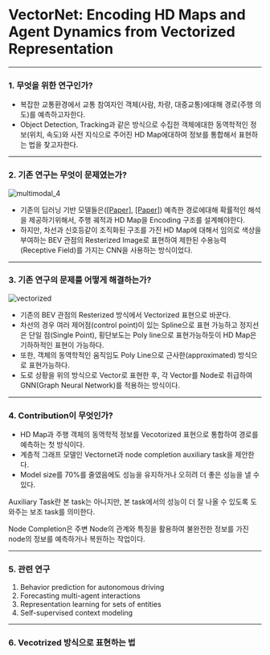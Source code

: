 # VectorNet: Encoding HD Maps and Agent Dynamics from Vectorized Representation

---

 ### 1. 무엇을 위한 연구인가?

 + 복잡한 교통환경에서 교통 참여자인 객체(사람, 차량, 대중교통)에대해 경로(주행 의도)를 예측하고자한다.
 + Object Detection, Tracking과 같은 방식으로 수집한 객체에대한 동역학적인 정보(위치, 속도)와 사전 지식으로 주어진 HD Map에대하여 정보를 통합해서 표현하는 법을 찾고자한다.

---

### 2. 기존 연구는 무엇이 문제였는가?
![multimodal_4](https://github.com/DeepJaeHoon/Awesome-Trajectory-Prediction/assets/174041317/8546a447-aed6-4093-bcdf-8744d97fdb8d)


+ 기존의 딥러닝 기반 모델들은([[Paper]](https://proceedings.mlr.press/v87/casas18a.html), [[Paper]](https://ieeexplore.ieee.org/abstract/document/8793868)) 예측한 경로에대해 확률적인 해석을 제공하기위해서, 주행 궤적과 HD Map을 Encoding 구조를 설계해야한다.
+ 하지만, 차선과 신호등같이 조직화된 구조를 가진 HD Map에 대해서 임의로 색상을 부여하는 BEV 관점의 Resterized Image로 표현하여 제한된 수용능력(Receptive Field)를 가지는 CNN을 사용하는 방식이었다.
---
### 3. 기존 연구의 문제를 어떻게 해결하는가?

![vectorized](https://github.com/DeepJaeHoon/Awesome-Trajectory-Prediction/assets/174041317/f9fae4b0-09a3-4bb2-8ac2-78c08c0f4ddd)

+ 기존의 BEV 관점의 Resterized 방식에서 Vectorized 표현으로 바꾼다.
+ 차선의 경우 여러 제어점(control point)이 있는 Spline으로 표현 가능하고 정지선은 단일 점(Single Point), 횡단보도는 Poly line으로 표현가능하듯이 HD Map은 기하하적인 표현이 가능하다.
+ 또한, 객체의 동역학적인 움직임도 Poly Line으로 근사한(approximated) 방식으로 표현가능하다.
+ 도로 상황을 위의 방식으로 Vector로 표현한 후, 각 Vector를 Node로 취급하여 GNN(Graph Neural Network)를 적용하는 방식이다.
---
### 4. Contribution이 무엇인가?

+ HD Map과 주행 객체의 동역학적 정보를 Vecotorized 표현으로 통합하여 경로를 예측하는 첫 방식이다.
+ 계층적 그래프 모델인 Vectornet과 node completion auxiliary task을 제안한다.
+ Model size를 70%를 줄였음에도 성능을 유지하거나 오히려 더 좋은 성능을 낼 수 있다.

Auxiliary Task란 본 task는 아니지만, 본 task에서의 성능이 더 잘 나올 수 있도록 도와주는 보조 task를 의미한다.


Node Completion은 주변 Node의 관계와 특징을 활용하여 불완전한 정보를 가진 node의 정보를 예측하거나 복원하는 작업이다.

---
### 5. 관련 연구

1. Behavior prediction for autonomous driving
2. Forecasting multi-agent interactions
3. Representation learning for sets of entities
4. Self-supervised context modeling
---
### 6. Vecotrized 방식으로 표현하는 법




